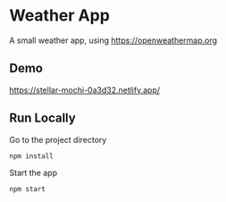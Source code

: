 # Weather App

A small weather app, using https://openweathermap.org

## Demo
https://stellar-mochi-0a3d32.netlify.app/


## Run Locally

Go to the project directory

```
npm install
```

Start the app

```
npm start
```
